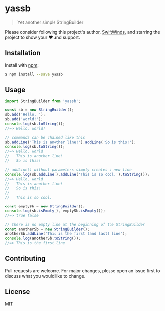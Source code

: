 # yassb

> Yet another simple StringBuilder

Please consider following this project's author, [SwiftWinds](https://github.com/SwiftWinds), and starring the project to show your ❤️ and support.

## Installation

Install with [npm](https://nodejs.org/en/download/):

```bash
$ npm install --save yassb
```

## Usage

```js
import StringBuilder from 'yassb';

const sb = new StringBuilder();
sb.add('Hello, ');
sb.add('world!');
console.log(sb.toString());
//=> Hello, world!

// commands can be chained like this
sb.addLine('This is another line!').addLine('So is this!');
console.log(sb.toString());
//=> Hello, world
//   This is another line!
//   So is this!

// addLine() without parameters simply creates a new line
console.log(sb.addLine().addLine('This is so cool.').toString());
//=> Hello, world
//   This is another line!
//   So is this!
//
//   This is so cool.

const emptySb = new StringBuilder();
console.log(sb.isEmpty(), emptySb.isEmpty());
//=> true false

// there is no empty line at the beginning of the StringBuilder
const anotherSb = new StringBuilder();
anotherSb.addLine("This is the first (and last) line");
console.log(anotherSb.toString());
//=> This is the first line
```

## Contributing
Pull requests are welcome. For major changes, please open an issue first to discuss what you would like to change.

## License
[MIT](https://choosealicense.com/licenses/mit/)
